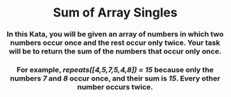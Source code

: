 <div align = 'center'>

# Sum of Array Singles

</div>

<div align = 'center'>

<h3>In this Kata, you will be given an array of numbers in which two numbers occur once and the rest occur only twice. Your task will be to return the sum of the numbers that occur only once.</h3>

<h3>For example, <em>repeats([4,5,7,5,4,8]) = 15</em> because only the numbers <em>7</em> and <em>8</em> occur once, and their sum is <em>15</em>. Every other number occurs twice.</h3>

</div>
